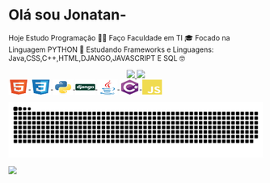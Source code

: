 #  Olá sou Jonatan-
Hoje Estudo Programação 👨‍💻
Faço Faculdade em TI 🎓
Focado na Linguagem PYTHON 🐍
Estudando Frameworks e Linguagens: Java,CSS,C++,HTML,DJANGO,JAVASCRIPT E SQL 🤓

<div align="center">
  <a href="https://github.com/Jonatan-">
  <img height="180em" src="https://github-readme-stats.vercel.app/api?username=Jonatan&show_icons=true&theme=dark&include_all_commits=true&count_private=true"/>
  <img height="180em" src="https://github-readme-stats.vercel.app/api/top-langs/?username=Jonatan&layout=compact&langs_count=7&theme=dark"/>
    
</div>      
    <img align="center" alt="Jonatan--HTML" height="30" width="40" src="https://raw.githubusercontent.com/devicons/devicon/master/icons/html5/html5-original.svg">
  <img align="center" alt="Jonatan--CSS" height="30" width="40" src="https://raw.githubusercontent.com/devicons/devicon/master/icons/css3/css3-original.svg">
  <img align="center" alt="Jonatan--Python" height="30" width="40" src="https://raw.githubusercontent.com/devicons/devicon/master/icons/python/python-original.svg">
<img align="center" alt="Jonatan--Django" height="30" width="40" src="https://raw.githubusercontent.com/devicons/devicon/master/icons/django/django-original.svg">
  <img align="center" alt="Jonatan--Java" height="30" width="40" src="https://raw.githubusercontent.com/devicons/devicon/master/icons/java/java-original.svg">
  <img align="center" alt="Csharp" height="30" width="40" src="https://raw.githubusercontent.com/devicons/devicon/master/icons/csharp/csharp-original.svg">
  <img align="center" alt="Js" height="30" width="40" src="https://raw.githubusercontent.com/devicons/devicon/master/icons/javascript/javascript-plain.svg"> 
  
  ![Snake animation](https://github.com/ellen2121/ellen2121/blob/output/github-contribution-grid-snake.svg)
      

  
    

  
  
  
  
  
  <a href="https://www.linkedin.com/in/jonatan-vieira-17062a184/" target="_blank"><img src="https://img.shields.io/badge/-LinkedIn-%230077B5?style=for-the-badge&logo=linkedin&logoColor=white" target="_blank"></a>
